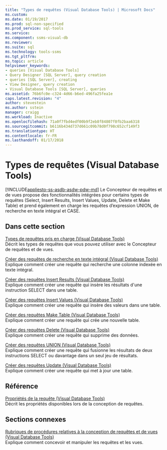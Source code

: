 ```yaml
---
title: "Types de requêtes (Visual Database Tools) | Microsoft Docs"
ms.custom: 
ms.date: 01/19/2017
ms.prod: sql-non-specified
ms.prod_service: sql-tools
ms.service: 
ms.component: ssms-visual-db
ms.reviewer: 
ms.suite: sql
ms.technology: tools-ssms
ms.tgt_pltfrm: 
ms.topic: article
helpviewer_keywords:
- queries [Visual Database Tools]
- Query Designer [SQL Server], query creation
- queries [SQL Server], creating
- View Designer, query creation
- Visual Database Tools [SQL Server], queries
ms.assetid: 76b6fc0e-c324-4d66-b6ed-496fa25fea1e
caps.latest.revision: "4"
author: stevestein
ms.author: sstein
manager: craigg
ms.workload: Inactive
ms.openlocfilehash: 71a0f7fbd4edf00b9f2eb8f84807f0fb2baa6318
ms.sourcegitcommit: b6116b434d737d661c09b78d0f798c652cf149f3
ms.translationtype: HT
ms.contentlocale: fr-FR
ms.lasthandoff: 01/17/2018
---
```

# <a name="types-of-queries-visual-database-tools"></a>Types de requêtes (Visual Database Tools)
[!INCLUDE[appliesto-ss-asdb-asdw-pdw-md](../../includes/appliesto-ss-asdb-asdw-pdw-md.md)] Le Concepteur de requêtes et de vues propose des fonctionnalités intégrées pour certains types de requêtes (Select, Insert Results, Insert Values, Update, Delete et Make Table) et prend également en charge les requêtes d’expression UNION, de recherche en texte intégral et CASE.  
  
## <a name="in-this-section"></a>Dans cette section  
[Types de requêtes pris en charge &#40;Visual Database Tools&#41;](../../ssms/visual-db-tools/supported-query-types-visual-database-tools.md)  
Décrit les types de requêtes que vous pouvez utiliser avec le Concepteur de requêtes et de vues.  
  
[Créer des requêtes de recherche en texte intégral &#40;Visual Database Tools&#41;](../../ssms/visual-db-tools/create-full-text-search-queries-visual-database-tools.md)  
Explique comment créer une requête qui recherche une colonne indexée en texte intégral.  
  
[Créer des requêtes Insert Results &#40;Visual Database Tools&#41;](../../ssms/visual-db-tools/create-insert-results-queries-visual-database-tools.md)  
Explique comment créer une requête qui insère les résultats d'une instruction SELECT dans une table.  
  
[Créer des requêtes Insert Values &#40;Visual Database Tools&#41;](../../ssms/visual-db-tools/create-insert-values-queries-visual-database-tools.md)  
Explique comment créer une requête qui insère des valeurs dans une table.  
  
[Créer des requêtes Make Table &#40;Visual Database Tools&#41;](../../ssms/visual-db-tools/create-make-table-queries-visual-database-tools.md)  
Explique comment créer une requête qui crée une nouvelle table.  
  
[Créer des requêtes Delete &#40;Visual Database Tools&#41;](../../ssms/visual-db-tools/create-delete-queries-visual-database-tools.md)  
Explique comment créer une requête qui supprime des données.  
  
[Créer des requêtes UNION &#40;Visual Database Tools&#41;](../../ssms/visual-db-tools/create-union-queries-visual-database-tools.md)  
Explique comment créer une requête qui fusionne les résultats de deux instructions SELECT ou davantage dans un seul jeu de résultats.  
  
[Créer des requêtes Update &#40;Visual Database Tools&#41;](../../ssms/visual-db-tools/create-update-queries-visual-database-tools.md)  
Explique comment créer une requête qui met à jour une table.  
  
## <a name="reference"></a>Référence  
[Propriétés de la requête &#40;Visual Database Tools&#41;](../../ssms/visual-db-tools/query-properties-visual-database-tools.md)  
Décrit les propriétés disponibles lors de la conception de requêtes.  
  
## <a name="related-sections"></a>Sections connexes  
[Rubriques de procédures relatives à la conception de requêtes et de vues &#40;Visual Database Tools&#41;](../../ssms/visual-db-tools/design-queries-and-views-how-to-topics-visual-database-tools.md)  
Explique comment concevoir et manipuler les requêtes et les vues.  
  
